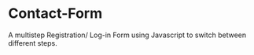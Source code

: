 # Contact-Form

A multistep Registration/ Log-in Form using Javascript to switch between different steps. 
